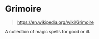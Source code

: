# Grimoire

> https://en.wikipedia.org/wiki/Grimoire

A collection of magic spells for good or ill.

